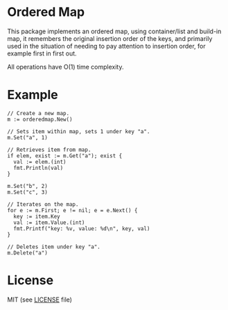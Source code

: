 # Ordered Map
This package implements an ordered map, using container/list and build-in map, it remembers the original insertion order of the keys, and primarily used in the situation of needing to pay attention to insertion order, for example first in first out.

All operations have O(1) time complexity.

# Example
```
// Create a new map.
m := orderedmap.New()

// Sets item within map, sets 1 under key "a".
m.Set("a", 1)

// Retrieves item from map.
if elem, exist := m.Get("a"); exist {
  val := elem.(int)
  fmt.Println(val)
}

m.Set("b", 2)
m.Set("c", 3)

// Iterates on the map.
for e := m.First; e != nil; e = e.Next() {
  key := item.Key
  val := item.Value.(int)
  fmt.Printf("key: %v, value: %d\n", key, val)
}

// Deletes item under key "a".
m.Delete("a")
```

# License
MIT (see [LICENSE](https://github.com/mazhiyu/orderedmap/blob/master/LICENSE) file)
